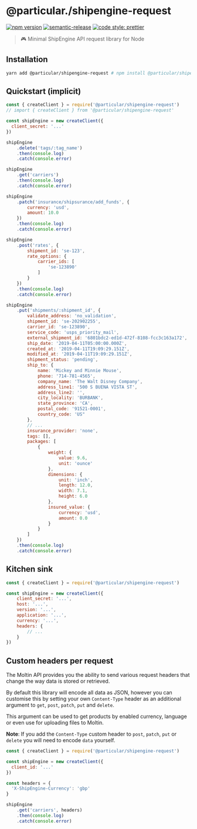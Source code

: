 # @particular./shipengine-request

[![npm version](https://img.shields.io/npm/v/@particular/shipengine-request.svg)](https://www.npmjs.com/package/@particular/shipengine-request) [![semantic-release](https://img.shields.io/badge/%20%20%F0%9F%93%A6%F0%9F%9A%80-semantic--release-e10079.svg)](https://github.com/semantic-release/semantic-release) [![code style: prettier](https://img.shields.io/badge/code_style-prettier-ff69b4.svg?style=flat-square)](https://github.com/prettier/prettier)

> 🎮 Minimal ShipEngine API request library for Node

## Installation

```bash
yarn add @particular/shipengine-request # npm install @particular/shipengine-request
```

## Quickstart (implicit)

```js
const { createClient } = require('@particular/shipengine-request')
// import { createClient } from '@particular/shipengine-request'

const shipEngine = new createClient({
  client_secret: '...'
})

shipEngine
    .delete('tags/:tag_name')
    .then(console.log)
    .catch(console.error)

shipEngine
    .get('carriers')
    .then(console.log)
    .catch(console.error)

shipEngine
    .patch('insurance/shipsurance/add_funds', {
        currency: 'usd',
        amount: 10.0
    })
    .then(console.log)
    .catch(console.error)

shipEngine
    .post('rates', {
        shipment_id: 'se-123',
        rate_options: {
            carrier_ids: [
                'se-123890'
            ]
        }
    })
    .then(console.log)
    .catch(console.error)

shipEngine
    .put('shipments/:shipment_id', {
        validate_address: 'no_validation',
        shipment_id: 'se-202902255',
        carrier_id: 'se-123890',
        service_code: 'usps_priority_mail',
        external_shipment_id: '6801bdc2-ed1d-472f-8108-fcc3c163a172',
        ship_date: '2019-04-11T05:00:00.000Z',
        created_at: '2019-04-11T19:09:29.151Z',
        modified_at: '2019-04-11T19:09:29.151Z',
        shipment_status: 'pending',
        ship_to: {
            name: 'Mickey and Minnie Mouse',
            phone: '714-781-4565',
            company_name: 'The Walt Disney Company',
            address_line1: '500 S BUENA VISTA ST',
            address_line2: '',
            city_locality: 'BURBANK',
            state_province: 'CA',
            postal_code: '91521-0001',
            country_code: 'US"
        },
        // ...
        insurance_provider: 'none',
        tags: [],
        packages: [
            {
                weight: {
                    value: 9.6,
                    unit: 'ounce'
                },
                dimensions: {
                    unit: 'inch',
                    length: 12.0,
                    width: 7.1,
                    height: 6.0
                },
                insured_value: {
                    currency: 'usd',
                    amount: 0.0
                }
            }
        ]
    })
    .then(console.log)
    .catch(console.error)
```

## Kitchen sink

```js
const { createClient } = require('@particular/shipengine-request')

const shipEngine = new createClient({
    client_secret: '...',
    host: '...',
    version: '...',
    application: '...',
    currency: '...',
    headers: {
        // ...
    }
})
```

## Custom headers per request

The Moltin API provides you the ability to send various request headers that change the way data is stored or retrieved.

By default this library will encode all data as JSON, however you can customise this by setting your own `Content-Type` header as an additional argument to `get`, `post`, `patch`, `put` and `delete`.

This argument can be used to get products by enabled currency, language or even use for uploading files to Moltin.

**Note**: If you add the `Content-Type` custom header to `post`, `patch`, `put` or `delete` you will need to encode `data` yourself.

```js
const { createClient } = require('@particular/shipengine-request')

const shipEngine = new createClient({
  client_id: '...'
})

const headers = {
  'X-ShipEngine-Currency': 'gbp'
}

shipEngine
    .get('carriers', headers)
    .then(console.log)
    .catch(console.error)
```
